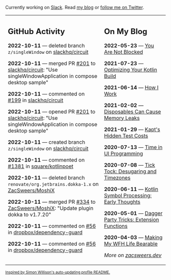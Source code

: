 Currently working on [Slack](https://slack.com/). Read [my blog](https://zacsweers.dev/) or [follow me on Twitter](https://twitter.com/ZacSweers).

<table><tr><td valign="top" width="60%">

## GitHub Activity
<!-- githubActivity starts -->
**2022-10-11** — deleted branch `z/singleWindow` on [slackhq/circuit](https://github.com/slackhq/circuit)

**2022-10-11** — merged PR [#201](https://github.com/slackhq/circuit/pull/201) to [slackhq/circuit](https://github.com/slackhq/circuit): "Use singleWindowApplication in compose desktop sample"

**2022-10-11** — commented on [#199](https://github.com/slackhq/circuit/pull/199#issuecomment-1275097185) in [slackhq/circuit](https://github.com/slackhq/circuit)

**2022-10-11** — opened PR [#201](https://github.com/slackhq/circuit/pull/201) to [slackhq/circuit](https://github.com/slackhq/circuit): "Use singleWindowApplication in compose desktop sample"

**2022-10-11** — created branch `z/singleWindow` on [slackhq/circuit](https://github.com/slackhq/circuit)

**2022-10-11** — commented on [#1381](https://github.com/square/kotlinpoet/issues/1381#issuecomment-1274732709) in [square/kotlinpoet](https://github.com/square/kotlinpoet)

**2022-10-11** — deleted branch `renovate/org.jetbrains.dokka-1.x` on [ZacSweers/MoshiX](https://github.com/ZacSweers/MoshiX)

**2022-10-11** — merged PR [#334](https://github.com/ZacSweers/MoshiX/pull/334) to [ZacSweers/MoshiX](https://github.com/ZacSweers/MoshiX): "Update plugin dokka to v1.7.20"

**2022-10-11** — commented on [#56](https://github.com/dropbox/dependency-guard/issues/56#issuecomment-1274681210) in [dropbox/dependency-guard](https://github.com/dropbox/dependency-guard)

**2022-10-11** — commented on [#56](https://github.com/dropbox/dependency-guard/issues/56#issuecomment-1274680085) in [dropbox/dependency-guard](https://github.com/dropbox/dependency-guard)
<!-- githubActivity ends -->
</td><td valign="top" width="40%">

## On My Blog
<!-- blog starts -->
**2022-05-23** — [You Are Not Blocked](https://www.zacsweers.dev/you-are-not-blocked/)

**2021-07-23** — [Optimizing Your Kotlin Build](https://www.zacsweers.dev/optimizing-your-kotlin-build/)

**2021-06-14** — [How I Work](https://www.zacsweers.dev/how-i-work/)

**2021-02-02** — [Disposables Can Cause Memory Leaks](https://www.zacsweers.dev/disposables-can-cause-memory-leaks/)

**2021-01-29** — [Kapt's Hidden Test Costs](https://www.zacsweers.dev/kapts-hidden-test-costs/)

**2020-07-13** — [Time in UI Programming](https://www.zacsweers.dev/time-in-ui/)

**2020-07-08** — [Tick Tock: Desugaring and Timezones](https://www.zacsweers.dev/ticktock-desugaring-timezones/)

**2020-06-11** — [Kotlin Symbol Processing: Early Thoughts](https://www.zacsweers.dev/kotlin-symbol-processor-early-thoughts/)

**2020-05-01** — [Dagger Party Tricks: Extension Functions](https://www.zacsweers.dev/dagger-party-tricks-extension-functions/)

**2020-04-03** — [Making My WFH Life Bearable](https://www.zacsweers.dev/making-wfh-life-bearable/)
<!-- blog ends -->
_More on [zacsweers.dev](https://zacsweers.dev/)_
</td></tr></table>

<sub><a href="https://simonwillison.net/2020/Jul/10/self-updating-profile-readme/">Inspired by Simon Willison's auto-updating profile README.</a></sub>